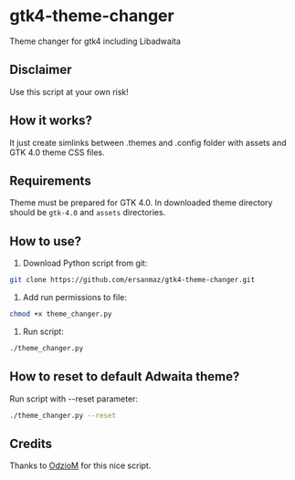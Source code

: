 # gtk4-theme-changer

Theme changer for gtk4 including Libadwaita

## Disclaimer

Use this script at your own risk!

## How it works?

It just create simlinks between .themes and .config folder with assets and GTK 4.0 theme CSS files.

## Requirements

Theme must be prepared for GTK 4.0.
In downloaded theme directory should be ``gtk-4.0`` and ``assets`` directories.

## How to use?

1. Download Python script from git:

```bash
git clone https://github.com/ersanmaz/gtk4-theme-changer.git
```

1. Add run permissions to file:

```bash
chmod +x theme_changer.py
```

1. Run script:

```bash
./theme_changer.py
```

## How to reset to default Adwaita theme?

Run script with --reset parameter:

```bash
./theme_changer.py --reset
```

## Credits

Thanks to [OdzioM](https://github.com/odziom91) for this nice script.
